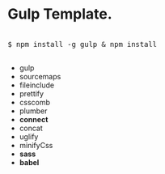 # Gulp Template. 

<pre>

$ npm install -g gulp & npm install

</pre>

<ul>
	<li>gulp</li>
	<li>sourcemaps</li>
	<li>fileinclude</li>
	<li>prettify</li>
	<li>csscomb</li>
	<li>plumber</li>
	<li><b>connect</b></li>
	<li>concat</li>
	<li>uglify</li>
	<li>minifyCss</li>
	<li><b>sass</b></li>
	<li><b>babel</b></li>
</ul>